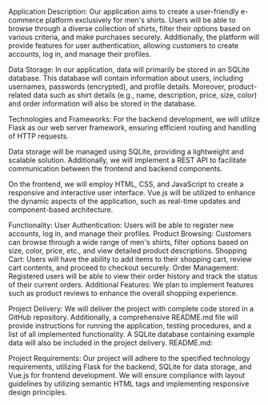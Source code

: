 Application Description:
Our application aims to create a user-friendly e-commerce platform exclusively for men's shirts. Users will be able to browse through a diverse collection of shirts, filter their options based on various criteria, and make purchases securely. Additionally, the platform will provide features for user authentication, allowing customers to create accounts, log in, and manage their profiles.


Data Storage:
In our application, data will primarily be stored in an SQLite database. This database will contain information about users, including usernames, passwords (encrypted), and profile details. Moreover, product-related data such as shirt details (e.g., name, description, price, size, color) and order information will also be stored in the database.

Technologies and Frameworks:
For the backend development, we will utilize Flask as our web server framework, ensuring efficient routing and handling of HTTP requests. 

Data storage will be managed using SQLite, providing a lightweight and scalable solution. Additionally, we will implement a REST API to facilitate communication between the frontend and backend components.

On the frontend, we will employ HTML, CSS, and JavaScript to create a responsive and interactive user interface. Vue.js will be utilized to enhance the dynamic aspects of the application, such as real-time updates and component-based architecture.


Functionality:
User Authentication: Users will be able to register new accounts, log in, and manage their profiles.
Product Browsing: Customers can browse through a wide range of men's shirts, filter options based on size, color, price, etc., and view detailed product descriptions.
Shopping Cart: Users will have the ability to add items to their shopping cart, review cart contents, and proceed to checkout securely.
Order Management: Registered users will be able to view their order history and track the status of their current orders.
Additional Features: We plan to implement features such as product reviews to enhance the overall shopping experience.


Project Delivery:
We will deliver the project with complete code stored in a GitHub repository. Additionally, a comprehensive README.md file will provide instructions for running the application, testing procedures, and a list of all implemented functionality. A SQLite database containing example data will also be included in the project delivery.
README.md:

Project Requirements:
Our project will adhere to the specified technology requirements, utilizing Flask for the backend, SQLite for data storage, and Vue.js for frontend development. We will ensure compliance with layout guidelines by utilizing semantic HTML tags and implementing responsive design principles.
